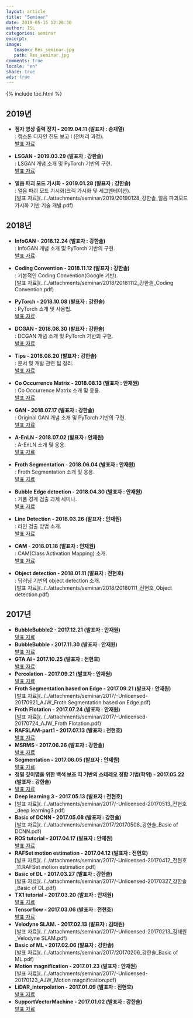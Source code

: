 ```yaml
---
layout: article
title: "Seminar"
date: 2019-05-15 12:28:30
author: ISL
categories: seminar
excerpt: 
image:
   teaser: Res_seminar.jpg
   path: Res_seminar.jpg
comments: true
locale: "en"
share: true
ads: true
--- 
```


{% include toc.html %}

## 2019년  
* **점자 영상 출력 장치 - 2019.04.11 (발표자 : 송재열)**  
 : 캡스톤 디자인 진도 보고 I (전처리 과정).  
[발표 자료](../../attachments/seminar/2019/20190411_송재열_캡스톤_점자출력장치.pdf)  

* **LSGAN - 2019.03.29 (발표자 : 강한솔)**  
 : LSGAN 개념 소개 및 PyTorch 기반의 구현.  
[발표 자료](../../attachments/seminar/2019/20190329_강한솔_LSGAN.pdf)  

* **얼음 파괴 모드 가시화 - 2019.01.28 (발표자 : 강한솔)**  
 : 얼음 파괴 모드 기시화(크랙 가시화 및 세그멘테이션).  
[발표 자료](../../attachments/seminar/2019/20190128_강한솔_얼음 파괴모드 가시화 기반 기술 개발.pdf)    
  
## 2018년    
 * **InfoGAN - 2018.12.24 (발표자 : 강한솔)**  
 : InfoGAN 개념 소개 및 PyTorch 기반의 구현.  
[발표 자료](../../attachments/seminar/2018/20181224_강한솔_InfoGAN.pdf)  

 * **Coding Convention - 2018.11.12 (발표자 : 강한솔)**  
 : 기본적인 Coding Convention(Google 기반).  
[발표 자료](../../attachments/seminar/2018/20181112_강한솔_Coding Convention.pdf)  

 * **PyTorch - 2018.10.08 (발표자 : 강한솔)**  
: PyTorch 소개 및 사용법.    
[발표 자료](../../attachments/seminar/2018/20181008_강한솔_PyTorch.pdf)  

 * **DCGAN - 2018.08.30 (발표자 : 강한솔)**  
: DCGAN 개념 소개 및 PyTorch 기반의 구현.     
[발표 자료](../../attachments/seminar/2018/20180830_강한솔_DCGAN.pdf)  

 * **Tips - 2018.08.20 (발표자 : 강한솔)**  
: 문서 및 개발 관련 팁 정리.    
[발표 자료](../../attachments/seminar/2018/20180820_강한솔_Tips.pdf)  

 * **Co Occurrence Matrix - 2018.08.13 (발표자 : 안재원)**  
 : Co Occurrence Matrix 소개 및 응용.      
[발표 자료](../../attachments/seminar/2018/20180813_AJW_CoOccurrenceMatrix.pdf)  

 * **GAN - 2018.07.17 (발표자 : 강한솔)**  
: Original GAN 개념 소개 및 PyTorch 기반의 구현.    
[발표 자료](../../attachments/seminar/2018/20180717_강한솔_GAN.pdf)  

 * **A-EnLN - 2018.07.02 (발표자 : 안재원)**  
: A-EnLN 소개 및 응용.    
[발표 자료](../../attachments/seminar/2018/20180702_AJW_A-EnLN.pdf)  

 * **Froth Segmentation - 2018.06.04 (발표자 : 안재원)**  
: Froth Segmentation 소개 및 응용.    
[발표 자료](../../attachments/seminar/2018/20180604_AJW_Froth_Segmentation.pdf)  

 * **Bubble Edge detection - 2018.04.30 (발표자 : 안재원)**  
: 거품 경계 검출 과제 세미나.    
[발표 자료](../../attachments/seminar/2018/20180430_AJW_Bubble_Edge_detection.pdf)  

 * **Line Detection - 2018.03.26 (발표자 : 안재원)**  
: 라인 검출 방법 소개.    
[발표 자료](../../attachments/seminar/2018/20180326_AJW_line_detection.pdf)  

 * **CAM - 2018.01.18 (발표자 : 안재원)**  
: CAM(Class Activation Mapping) 소개.    
[발표 자료](../../attachments/seminar/2018/20180118_AJW_CAM.pdf)  

 * **Object detection - 2018.01.11 (발표자 : 전현호)**  
: 딥러닝 기반의 object detection 소개.    
[발표 자료](../../attachments/seminar/2018/20180111_전현호_Object detection.pdf)  

## 2017년  
* **BubbleBubble2 - 2017.12.21 (발표자 : 안재원)**  
[발표 자료](../../attachments/seminar/2017/-Unlicensed-20171221_AJW_BubbleBubble2.pdf)  
* **BubbleBubble - 2017.11.30 (발표자 : 안재원)**  
[발표 자료](../../attachments/seminar/2017/-Unlicensed-20171130_AJW_BubbleBubble.pdf)  
* **GTA AI - 2017.10.25 (발표자 : 전현호)**  
[발표 자료](../../attachments/seminar/2017/-Unlicensed-20171025_전현호_GTA_AI.pdf)  
* **Percolation - 2017.09.21 (발표자 : 안재원)**  
[발표 자료](../../attachments/seminar/2017/-Unlicensed-20170921_AJW_Percolation.pdf)  
* **Froth Segmentation based on Edge - 2017.09.21 (발표자 : 안재원)**  
[발표 자료](../../attachments/seminar/2017/-Unlicensed-20170921_AJW_Froth Segmentation based on Edge.pdf)  
* **Froth Flotation - 2017.07.24 (발표자 : 안재원)**  
[발표 자료](../../attachments/seminar/2017/-Unlicensed-20170724_AJW_Froth Flotation.pdf)  
* **RAFSLAM-part1 - 2017.07.13 (발표자 : 전현호)**  
[발표 자료](../../attachments/seminar/2017/-Unlicensed-20170713_전현호_RAFSLAM-part1.pdf)  
* **MSRMS - 2017.06.26 (발표자 : 강한솔)**  
[발표 자료](../../attachments/seminar/2017/20170626_강한솔_MSRMS.pdf)  
* **Segmentation - 2017.06.05 (발표자 : 안재원)**  
[발표 자료](../../attachments/seminar/2017/-Unlicensed-20170605_AJW_segmentation.pdf)  
* **정밀 깊이맵을 위한 백색 보조 띠 기반의 스테레오 정합 기법(학위) - 2017.05.22 (발표자 : 강한솔)**  
* [발표 자료](../../attachments/seminar/2017/20170522_학위논문_강한솔.pdf)  
* **Deep learning 3 - 2017.05.13 (발표자 : 전현호)**  
* [발표 자료](../../attachments/seminar/2017/-Unlicensed-20170513_전현호_deep learning3.pdf)  
* **Basic of DCNN - 2017.05.08 (발표자 : 강한솔)**  
[발표 자료](../../attachments/seminar/2017/20170508_강한솔_Basic of DCNN.pdf)  
* **ROS tutorial - 2017.04.17 (발표자 : 안재원)**  
[발표 자료](../../attachments/seminar/2017/-Unlicensed-20170417_AJW_rostutorial.pdf)  
* **RAFSet motion estimation - 2017.04.12 (발표자 : 전현호)**  
[발표 자료](../../attachments/seminar/2017/-Unlicensed-20170412_전현호_11.RAFSet motion estimation.pdf)  
* **Basic of DL - 2017.03.27 (발표자 : 강한솔)**  
[발표 자료](../../attachments/seminar/2017/-Unlicensed-20170327_강한솔_Basic of DL.pdf)  
* **TX1 tutorial - 2017.03.20 (발표자 : 안재원)**  
[발표 자료](../../attachments/seminar/2017/-Unlicensed-20170320_AJW_TX1tutorial.pdf)  
* **Tensorflow - 2017.03.06 (발표자 : 전현호)**  
[발표 자료](../../attachments/seminar/2017/-Unlicensed-20170306_전현호_tensorflow.pdf)  
* **Velodyne SLAM. - 2017.02.13 (발표자 : 김태원)**  
[발표 자료](../../attachments/seminar/2017/-Unlicensed-20170213_김태원_Velodyne SLAM.pdf)  
* **Basic of ML - 2017.02.06 (발표자 : 강한솔)**  
[발표 자료](../../attachments/seminar/2017/20170206_강한솔_Basic of ML.pdf)  
* **Motion magnification - 2017.01.23 (발표자 : 안재원)**  
[발표 자료](../../attachments/seminar/2017/-Unlicensed-20170123_AJW_Motion magnification.pdf)  
* **LiDAR_interpolation - 2017.01.09 (발표자 : 전현호)**  
[발표 자료](../../attachments/seminar/2017/-Unlicensed-20170109_전현호_LiDAR_interpolation.pdf)  
* **SupportVectorMachine - 2017.01.02 (발표자 : 강한솔)**  
[발표 자료](../../attachments/seminar/2017/-Unlicensed-20170102_강한솔_SupportVectorMachine.pdf)  
